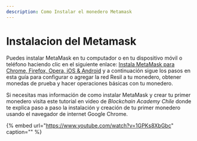 ```yaml
---
description: Como Instalar el monedero Metamask
---
```

# Instalacion del Metamask

Puedes instalar MetaMask en tu computador o en tu dispositivo móvil o teléfono haciendo clic en el siguiente enlace:
[Instala MetaMask para Chrome, Firefox, Opera, iOS & Android](https://metamask.io/download.html) y a continuación sigue los pasos en esta guía para configurar o agregar la red Resil a tu monedero, obtener monedas de prueba y hacer operaciones básicas con tu monedero.

Si necesitas mas información de como instalar MetaMask y crear tu primer monedero visita este tutorial en video de  _Blockchain Academy Chile_ donde te explica paso a paso la instalación y creación de tu primer monedero usando el navegador de internet Google Chrome.

{% embed url="https://www.youtube.com/watch?v=1GPKs8XbGbc" caption="" %}

